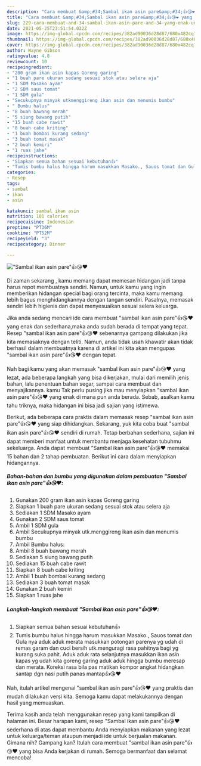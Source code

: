 ```yaml
---
description: "Cara membuat &amp;#34;Sambal ikan asin pare&amp;#34;👍😘❤️ yang enak Untuk Jualan"
title: "Cara membuat &amp;#34;Sambal ikan asin pare&amp;#34;👍😘❤️ yang enak Untuk Jualan"
slug: 229-cara-membuat-and-34-sambal-ikan-asin-pare-and-34-yang-enak-untuk-jualan
date: 2021-05-25T23:51:54.032Z
image: https://img-global.cpcdn.com/recipes/382ad90036d28d87/680x482cq70/sambal-ikan-asin-pare👍😘❤️-foto-resep-utama.jpg
thumbnail: https://img-global.cpcdn.com/recipes/382ad90036d28d87/680x482cq70/sambal-ikan-asin-pare👍😘❤️-foto-resep-utama.jpg
cover: https://img-global.cpcdn.com/recipes/382ad90036d28d87/680x482cq70/sambal-ikan-asin-pare👍😘❤️-foto-resep-utama.jpg
author: Wayne Gibson
ratingvalue: 4.8
reviewcount: 10
recipeingredient:
- "200 gram ikan asin kapas Goreng garing"
- "1 buah pare ukuran sedang sesuai stok atau selera aja"
- "1 SDM Masako ayam"
- "2 SDM saus tomat"
- "1 SDM gula"
- "Secukupnya minyak utkmenggireng ikan asin dan menumis bumbu"
- " Bumbu halus"
- "8 buah bawang merah"
- "5 siung bawang putih"
- "15 buah cabe rawit"
- "8 buah cabe kriting"
- "1 buah bombai kurang sedang"
- "3 buah tomat masak"
- "2 buah kemiri"
- "1 ruas jahe"
recipeinstructions:
- "Siapkan semua bahan sesuai kebutuhan👍"
- "Tumis bumbu halus hingga harum masukkan Masako., Sauos tomat dan Gula nya aduk aduk merata masukkan potongan parenya yg udah di remas garam dan cuci bersih utk.menguragi rasa pahitnya bagi yg kurang suka pahit. Aduk aduk rata selanjutnya masukkan ikan asin kapas yg udah kita goreng garing aduk aduk hingga bumbu meresap dan merata. Koreksi rasa bila pas matikan kompor angkat hidangkan santap dgn nasi putih panas mantap👍😘❤️"
categories:
- Resep
tags:
- sambal
- ikan
- asin

katakunci: sambal ikan asin 
nutrition: 101 calories
recipecuisine: Indonesian
preptime: "PT36M"
cooktime: "PT52M"
recipeyield: "3"
recipecategory: Dinner

---
```



![&#34;Sambal ikan asin pare&#34;👍😘❤️](https://img-global.cpcdn.com/recipes/382ad90036d28d87/680x482cq70/sambal-ikan-asin-pare👍😘❤️-foto-resep-utama.jpg)

Di zaman  sekarang , kamu memang dapat memesan hidangan jadi tanpa harus repot membuatnya sendiri. Namun, untuk kamu yang ingin memberikan hidangan special bagi orang tercinta, maka kamu memang lebih bagus menghidangkannya dengan tangan sendiri. Pasalnya, memasak sendiri lebih higienis dan dapat menyesuaikan sesuai selera keluarga.

Jika anda sedang mencari ide cara membuat &#34;sambal ikan asin pare&#34;👍😘❤️ yang enak dan sederhana,maka anda sudah berada di tempat yang tepat. Resep &#34;sambal ikan asin pare&#34;👍😘❤️  sebenarnya gampang dilakukan jika kita memasaknya dengan teliti. Namun, anda tidak usah khawatir akan tidak berhasil dalam membuatnya 
karena di artikel ini kita akan mengupas &#34;sambal ikan asin pare&#34;👍😘❤️ dengan tepat.  



Nah bagi kamu yang akan memasak &#34;sambal ikan asin pare&#34;👍😘❤️ yang lezat, ada beberapa langkah yang bisa dikerjakan, mulai dari memilih jenis bahan, lalu penentuan bahan segar, sampai cara membuat dan menyajikannya. kamu Tak perlu pusing jika mau menyiapkan &#34;sambal ikan asin pare&#34;👍😘❤️ yang enak di mana pun anda berada. Sebab, asalkan kamu  tahu triknya, maka hidangan ini bisa jadi sajian yang istimewa.

Berikut, ada beberapa cara praktis  dalam memasak resep &#34;sambal ikan asin pare&#34;👍😘❤️ yang siap dihidangkan. Sekarang, yuk kita coba buat &#34;sambal ikan asin pare&#34;👍😘❤️ sendiri di rumah. Tetap berbahan sederhana, sajian ini dapat memberi manfaat untuk membantu menjaga kesehatan tubuhmu sekeluarga. Anda dapat membuat &#34;Sambal ikan asin pare&#34;👍😘❤️ memakai 15 bahan dan 2 tahap pembuatan. Berikut ini cara dalam menyiapkan hidangannya.

<!--inarticleads1-->

##### Bahan-bahan dan bumbu yang digunakan dalam pembuatan &#34;Sambal ikan asin pare&#34;👍😘❤️:

1. Gunakan 200 gram ikan asin kapas Goreng garing
1. Siapkan 1 buah pare ukuran sedang sesuai stok atau selera aja
1. Sediakan 1 SDM Masako ayam
1. Gunakan 2 SDM saus tomat
1. Ambil 1 SDM gula
1. Ambil Secukupnya minyak utk.menggireng ikan asin dan menumis bumbu
1. Ambil  Bumbu halus:
1. Ambil 8 buah bawang merah
1. Sediakan 5 siung bawang putih
1. Sediakan 15 buah cabe rawit
1. Siapkan 8 buah cabe kriting
1. Ambil 1 buah bombai kurang sedang
1. Sediakan 3 buah tomat masak
1. Gunakan 2 buah kemiri
1. Siapkan 1 ruas jahe




<!--inarticleads2-->

##### Langkah-langkah membuat &#34;Sambal ikan asin pare&#34;👍😘❤️:

1. Siapkan semua bahan sesuai kebutuhan👍
1. Tumis bumbu halus hingga harum masukkan Masako., Sauos tomat dan Gula nya aduk aduk merata masukkan potongan parenya yg udah di remas garam dan cuci bersih utk.menguragi rasa pahitnya bagi yg kurang suka pahit. Aduk aduk rata selanjutnya masukkan ikan asin kapas yg udah kita goreng garing aduk aduk hingga bumbu meresap dan merata. Koreksi rasa bila pas matikan kompor angkat hidangkan santap dgn nasi putih panas mantap👍😘❤️




Nah, itulah artikel mengenai  &#34;sambal ikan asin pare&#34;👍😘❤️  yang praktis dan mudah dilakukan versi kita. Semoga kamu dapat melakukannya dengan hasil yang memuaskan. 

Terima kasih anda telah menggunakan resep yang kami tampilkan di halaman ini. Besar harapan kami, resep  &#34;Sambal ikan asin pare&#34;👍😘❤️ sederhana di atas dapat membantu Anda menyiapkan makanan yang lezat untuk keluarga/teman ataupun menjadi ide untuk berjualan makanan. Gimana nih? Gampang kan? Itulah cara membuat &#34;sambal ikan asin pare&#34;👍😘❤️ yang bisa Anda kerjakan di rumah. Semoga bermanfaat dan selamat mencoba!

